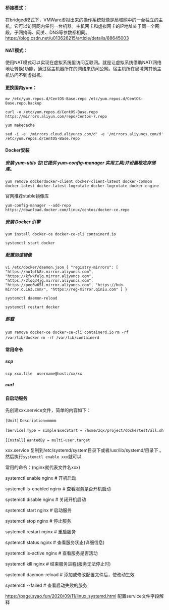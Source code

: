 #### 桥接模式：

在bridged模式下，VMWare虚拟出来的操作系统就像是局域网中的一台独立的主机，它可以访问网内任何一台机器。主机网卡和虚拟网卡的IP地址处于同一个网段，子网掩码、网关、DNS等参数都相同。https://blog.csdn.net/u013626215/article/details/88645003

#### NAT模式：

使用NAT模式可以实现在虚拟系统里访问互联网。就是让虚拟系统借助NAT(网络地址转换)功能，通过宿主机器所在的网络来访问公网。宿主机所在局域网其他主机访问不到虚拟机。

#### 更换国内yum：

`mv /etc/yum.repos.d/CentOS-Base.repo /etc/yum.repos.d/CentOS-Base.repo.backup`

`curl -o /etc/yum.repos.d/CentOS-Base.repo https://mirrors.aliyun.com/repo/Centos-7.repo`

` yum makecache `

`sed -i -e '/mirrors.cloud.aliyuncs.com/d' -e '/mirrors.aliyuncs.com/d' /etc/yum.repos.d/CentOS-Base.repo`

#### Docker安装

##### 安装 yum-utils 包(它提供 yum-config-manager 实用工具)并设置稳定存储库。

`yum remove dockerdocker-client docker-client-latest docker-common docker-latest docker-latest-logrotate docker-logrotate docker-engine`

官网推荐stable镜像库

`yum-config-manager --add-repo https://download.docker.com/linux/centos/docker-ce.repo`

##### 安装 Docker 引擎

`yum install docker-ce docker-ce-cli containerd.io`

`systemctl start docker`

##### 配置加速镜像

`vi /etc/docker/daemon.json
{
  "registry-mirrors": [
"https://no1pfk8z.mirror.aliyuncs.com",
"https://kfwkfulq.mirror.aliyuncs.com", 
"https://2lqq34jg.mirror.aliyuncs.com", 
"https://pee6w651.mirror.aliyuncs.com",
"https://hub-mirror.c.163.com/",
"https://reg-mirror.qiniu.com"
  ]
}`

`systemctl daemon-reload`

`systemctl restart docker`

##### 卸载

`yum remove docker-ce docker-ce-cli containerd.io`          `rm -rf /var/lib/docker`          `rm -rf /var/lib/containerd`

#### 常用命令

##### scp

`scp xxx.file  username@host:/xx/xx`

##### curl



#### 自启动服务

先创建xxx.service文件，简单的内容如下：

`[Unit]`
`Description=mmmm`

`[Service]`
`Type = simple`
`ExecStart = /home/zqx/project/dockertest/all.sh`

`[Install]`
`WantedBy = multi-user.target`

xxx.service 复制到/etc/systemd/system目录下或者/usr/lib/systemd/目录下 。然后执行`systemctl enable xxx`就可以

常用的命令：(nginx就代表文件名xxx)

systemctl enable nginx # 开机启动 

systemctl is-enabled nginx # 查看服务是否开机启动 

systemctl disable nginx  # 关闭开机启动 

systemctl start nginx  # 启动服务 

systemctl stop nginx # 停止服务 

systemctl restart nginx # 重启服务 

systemctl status nginx # 查看服务状态(详细信息) 

systemctl is-active nginx # 查看服务是否活动 

systemctl kill nginx # 结束服务进程(服务无法停止时) 

systemctl daemon-reload # 添加或修改配置文件后，使改动生效 

systemctl --failed # 查看启动失败的服务

https://page.syao.fun/2020/09/11/linux_systemd.html    配置service文件字段解释
